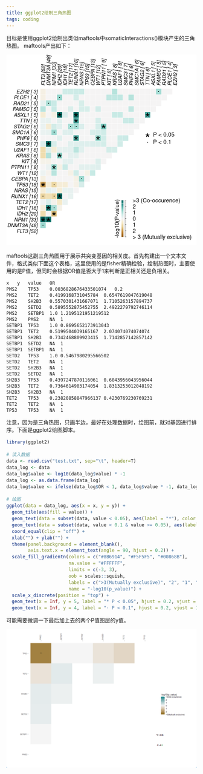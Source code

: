 ```yaml
---
title: ggplot2绘制三角热图
tags: coding
---
```


目标是使用ggplot2绘制出类似maftools中somaticInteractions()模块产生的三角热图。
maftools产出如下：

![maftools\_th](https://github.com/pzweuj/pzweuj.github.io/raw/master/downloads/images/maftools_th.png)


maftools这副三角热图用于展示共突变基因的相关度。首先构建出一个文本文件，格式类似下面这个表格，这里使用的是fisher精确检验，绘制热图时，主要使用的是P值，但同时会根据OR值是否大于1来判断是正相关还是负相关。

```
x	y	value	OR
PMS2	TP53	0.0036828676433501074	0.2
PMS2	TET2	0.4199168731045784	0.6547619047619048
PMS2	SH2B3	0.5570301431667071	1.7105263157894737
PMS2	SETD2	0.5895552875452755	2.4922279792746114
PMS2	SETBP1	1.0	1.2195121951219512
PMS2	PMS2	NA	1
SETBP1	TP53	1.0	0.8695652173913043
SETBP1	TET2	0.5199504039165167	2.074074074074074
SETBP1	SH2B3	0.7342468809923415	1.7142857142857142
SETBP1	SETD2	NA	1
SETBP1	SETBP1	NA	1
SETD2	TP53	1.0	0.5467980295566502
SETD2	TET2	NA	1
SETD2	SH2B3	NA	1
SETD2	SETD2	NA	1
SH2B3	TP53	0.4397247870116061	0.6043956043956044
SH2B3	TET2	0.7364614903174054	1.8313253012048192
SH2B3	SH2B3	NA	1
TET2	TP53	0.23820858847966137	0.4230769230769231
TET2	TET2	NA	1
TP53	TP53	NA	1
```



注意，因为是三角热图，只画半边，最好在处理数据时，绘图前，就对基因进行排序。下面是ggplot2绘图脚本。

```R
library(ggplot2)

# 读入数据
data <- read.csv("test.txt", sep="\t", header=T)
data_log <- data
data_log$value <- log10(data_log$value) * -1
data_log <- as.data.frame(data_log)
data_log$value <- ifelse(data_log$OR < 1, data_log$value * -1, data_log$value)

# 绘图
ggplot(data = data_log, aes(x = x, y = y)) +
  geom_tile(aes(fill = value)) +
  geom_text(data = subset(data, value < 0.05), aes(label = "*"), color = "black") +
  geom_text(data = subset(data, value < 0.1 & value >= 0.05), aes(label = "·"), color = "black") +
  coord_equal(clip = "off") +
  xlab("") + ylab("") +
  theme(panel.background = element_blank(),
        axis.text.x = element_text(angle = 90, hjust = 0.2)) +
  scale_fill_gradientn(colors = c("#8B6914", "#F5F5F5", "#00868B"),
                       na.value = "#FFFFFF",
                       limits = c(-3, 3),
                       oob = scales::squish,
                       labels = c(">3(Mutually exclusive)", "2", "1", "0", "1", "2", ">3(Co-occurence)"),
                       name = "-log10(p_value)") +
  scale_x_discrete(position = "top") +
  geom_text(x = Inf, y = 5, label = "* P < 0.05", hjust = 0.2, vjust = 1, size = 3, color = "black", show.legend = FALSE) +
  geom_text(x = Inf, y = 4, label = "· P < 0.1", hjust = 0.2, vjust = 1, size = 3, color = "black", show.legend = FALSE)
```

可能需要微调一下最后加上去的两个P值图层的y值。

![ggplot2\_th](https://github.com/pzweuj/pzweuj.github.io/raw/master/downloads/images/ggplot2_th.png)
